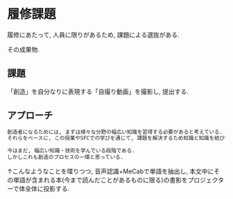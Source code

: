 # 履修課題

履修にあたって, 人員に限りがあるため, 課題による選抜がある.

その成果物.

## 課題

「創造」を自分なりに表現する「自撮り動画」を撮影し, 提出する.

## アプローチ

```txt
創造者になるためには, まずは様々な分野の幅広い知識を習得する必要があると考えている.
それらをベースに, この授業やSFCでの学びを通じて, 課題を解決するため知識と知識を結びつけ, 新たな解決法を編み出していく人になりたい.

今はまだ, 幅広い知識・技術を学んでいる段階である. 
しかしこれも創造のプロセスの一環と思っている.
```

↑こんなようなことを喋りつつ, 音声認識+MeCabで単語を抽出し, 本文中にその単語が含まれる本(今まで読んだことがあるものに限る)の書影をプロジェクターで体全体に投影する.
